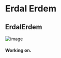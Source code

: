 # Erdal Erdem
## ErdalErdem
![image](https://user-images.githubusercontent.com/113143671/215454473-32494b8c-2c19-443c-b7d3-bf951b8632d5.png)
#### Working on.
